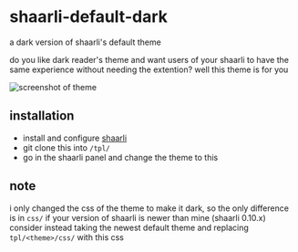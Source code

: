 # shaarli-default-dark
a dark version of shaarli's default theme

do you like dark reader's theme and want users of your shaarli to have the same
experience without needing the extention? well this theme is for you

![screenshot of theme](https://repository-images.githubusercontent.com/268833430/4451a200-a4c3-11ea-946a-4701e1b03fac)

## installation
- install and configure [shaarli](https://github.com/shaarli/shaarli)
- git clone this into <shaarli webroot>`/tpl/`
- go in the shaarli panel and change the theme to this

## note
i only changed the css of the theme to make it dark, so the only difference is in `css/` if your version
of shaarli is newer than mine (shaarli 0.10.x) consider instead taking the newest default theme and replacing `tpl/<theme>/css/`
with this css
